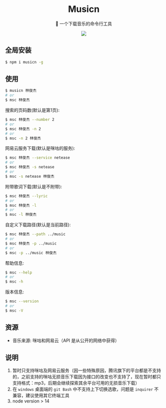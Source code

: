 <div align="center">

# Musicn

🎵 一个下载音乐的命令行工具

![](https://miqilin-blog.oss-cn-shenzhen.aliyuncs.com/musicn-demo.gif)

</div>

## 全局安装

```bash
$ npm i musicn -g
```

## 使用

```bash
$ musicn 林俊杰
# or
$ msc 林俊杰
```

搜索的页码数(默认是第1页):

```bash
$ msc 林俊杰 --number 2
# or
$ msc 林俊杰 -n 2
# or
$ msc -n 2 林俊杰
```

网易云服务下载(默认是咪咕的服务):

```bash
$ msc 林俊杰 --service netease
# or
$ msc 林俊杰 -s netease
# or
$ msc -s netease 林俊杰
```

附带歌词下载(默认是不附带):

```bash
$ msc 林俊杰 --lyric
# or
$ msc 林俊杰 -l
# or
$ msc -l 林俊杰
```

自定义下载路径(默认是当前路径):

```bash
$ msc 林俊杰 --path ../music
# or
$ msc 林俊杰 -p ../music
# or
$ msc -p ../music 林俊杰
```

帮助信息:

```bash
$ msc --help
# or
$ msc -h
```

版本信息:

```bash
$ msc --version
# or
$ msc -V
```

## 资源

- 音乐来源: 咪咕和网易云（API 是从公开的网络中获得）

## 说明

1. 暂时只支持咪咕及网易云服务（因一些特殊原因，腾讯旗下的平台都是不支持的，之前支持的咪咕无损音乐下载因为接口的改变也不支持了，现在暂时都只支持格式：mp3，后期会继续探索其余平台可用的无损音乐下载）
2. 在 `windows` 桌面端的 `git Bash` 中不支持上下切换选歌，问题是 `inquirer` 不兼容，建议使用其它终端工具
3. node version > 14
